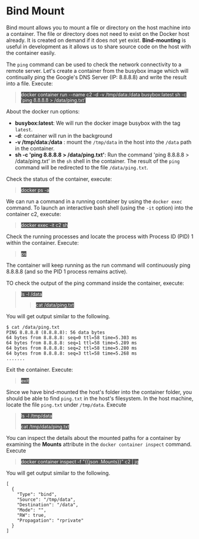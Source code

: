 # Bind Mount

Bind mount allows you to mount a file or directory on the host machine into a container. The file or directory does not need to exist on the Docker host already. It is created on demand if it does not yet exist. 
**Bind-mounting** is  useful in development as it allows us to share source code on the host with the container easily.

The `ping` command can be used to check the network connectivity to a remote server. Let's create a container from the busybox image which will continually ping the Google's DNS Server (IP: 8.8.8.8) and write the result into a file. Execute:

> <span align="left" style="color:#FFF;background:#555;font:Courier New; font-size: 90%;"> docker container run --name c2 -d -v /tmp/data:/data busybox:latest sh -c 'ping 8.8.8.8 > /data/ping.txt' </span>


About the docker run options:
* **busybox:latest**: We will run the docker image busybox with the tag `latest`.
* **-d**: container will run in the background
* **-v /tmp/data:/data** :  mount the `/tmp/data` in the host into the `/data` path in the 
container.
* **sh -c 'ping 8.8.8.8 > /data/ping.txt'**: Run the command 'ping 8.8.8.8 > /data/ping.txt' in the `sh` shell in the container. The result of the `ping` command will be redirected to the file `/data/ping.txt`.

Check the status of the container, execute:

> <span align="left" style="color:#FFF;background:#555;font:Courier New; font-size: 90%;"> docker ps -a </span>


We can run a command in a running container by using the `docker exec` command. To launch an interactive bash shell (using the `-it` option) into the container c2, execute:

> <span align="left" style="color:#FFF;background:#555;font:Courier New; font-size: 90%;"> docker exec -it c2 sh </span>

Check the running processes and locate the process with Process ID (PID) 1 within the container. Execute:

> <span align="left" style="color:#FFF;background:#555;font:Courier New; font-size: 90%;"> ps </span>

The container will keep running as the run command will continuously ping 8.8.8.8 (and so the PID 1 process remains active). 


TO check the output of the ping command inside the container, execute:

> <span align="left" style="color:#FFF;background:#555;font:Courier New; font-size: 90%;"> ls -l /data </span>
> 
> > <span align="left" style="color:#FFF;background:#555;font:Courier New; font-size: 90%;"> cat /data/ping.txt </span>


You will get output similar to the following.

```
$ cat /data/ping.txt
PING 8.8.8.8 (8.8.8.8): 56 data bytes
64 bytes from 8.8.8.8: seq=0 ttl=58 time=5.303 ms
64 bytes from 8.8.8.8: seq=1 ttl=58 time=5.289 ms
64 bytes from 8.8.8.8: seq=2 ttl=58 time=5.280 ms
64 bytes from 8.8.8.8: seq=3 ttl=58 time=5.268 ms
.......

```

Exit the container. Execute:

> <span align="left" style="color:#FFF;background:#555;font:Courier New; font-size: 90%;"> exit </span>

Since we have bind-mounted the host's folder into the container folder, you should be able to find `ping.txt` in the host's filesystem.
In the host machine, locate the file `ping.txt` under `/tmp/data`. Execute

> <span align="left" style="color:#FFF;background:#555;font:Courier New; font-size: 90%;"> ls -l /tmp/data </span>
> 
> <span align="left" style="color:#FFF;background:#555;font:Courier New; font-size: 90%;"> cat /tmp/data/ping.txt </span>


You can inspect the details about the mounted paths for a container by examining the **Mounts** attribute in the `docker container inspect` command. Execute

> <span align="left" style="color:#FFF;background:#555;font:Courier New; font-size: 90%;"> docker container inspect -f "{{json .Mounts}}" c2 | jq </span>

You will get output similar to the following.

```
[
  {
    "Type": "bind",
    "Source": "/tmp/data",
    "Destination": "/data",
    "Mode": "",
    "RW": true,
    "Propagation": "rprivate"
  }
]
```

<br/>
